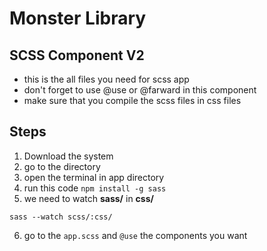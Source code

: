 # Monster Library

## SCSS Component V2

- this is the all files you need for scss app
- don't forget to use @use or @farward in this component
- make sure that you compile the scss files in css files

## Steps

1. Download the system
2. go to the directory
3. open the terminal in app directory
4. run this code `npm install -g sass`
5. we need to watch **sass/** in **css/**

```shell
sass --watch scss/:css/
```

6. go to the `app.scss` and `@use` the components you want
